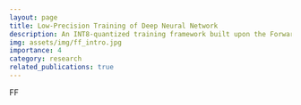 ```yaml
---
layout: page
title: Low-Precision Training of Deep Neural Network
description: An INT8-quantized training framework built upon the Forward-Forward algorithm, enabling efficient and memory-light deep learning training on resource-constrained edge devices
img: assets/img/ff_intro.jpg
importance: 4
category: research
related_publications: true
---
```


FF

